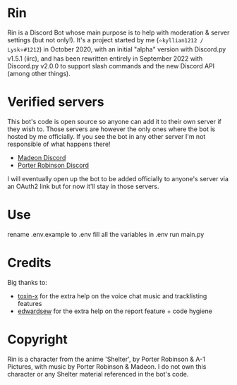 # Rin
Rin is a Discord Bot whose main purpose is to help with moderation & server settings (but not only!). It's a project started by me (`⭐kyllian1212 / Lysk⭐#1212`) in October 2020, with an initial "alpha" version with Discord.py v1.5.1 (iirc), and has been rewritten entirely in September 2022 with Discord.py v2.0.0 to support slash commands and the new Discord API (among other things).

# Verified servers
This bot's code is open source so anyone can add it to their own server if they wish to. Those servers are however the only ones where the bot is hosted by me officially. If you see the bot in any other server I'm not responsible of what happens there!

* [Madeon Discord](https://discord.gg/madeon)
* [Porter Robinson Discord](https://discord.gg/porterrobinson)

I will eventually open up the bot to be added officially to anyone's server via an OAuth2 link but for now it'll stay in those servers.

# Use 
rename .env.example to .env
fill all the variables in .env
run main.py

# Credits
Big thanks to:
- [toxin-x](https://github.com/toxin-x) for the extra help on the voice chat music and tracklisting features
- [edwardsew](https://github.com/edwardsew) for the extra help on the report feature + code hygiene

# Copyright
Rin is a character from the anime 'Shelter', by Porter Robinson & A-1 Pictures, with music by Porter Robinson & Madeon. I do not own this character or any Shelter material referenced in the bot's code.
